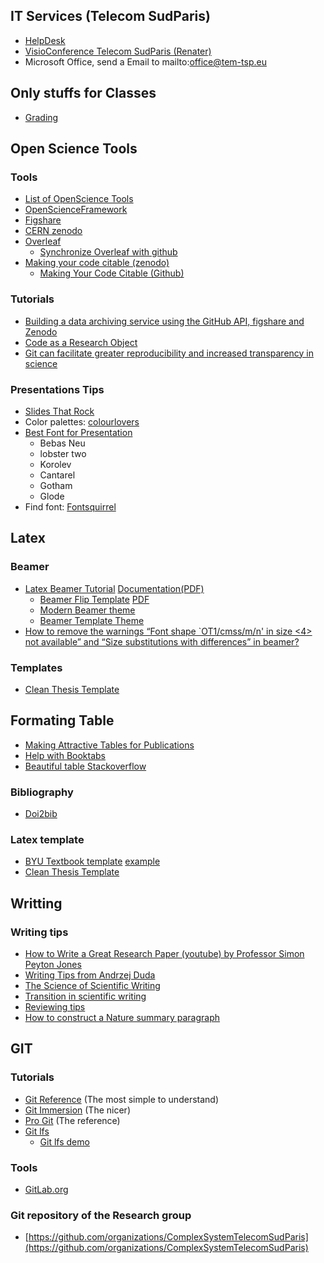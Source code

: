 ## IT Services (Telecom SudParis)
* [HelpDesk](https://ecampus.tem-tsp.eu/uPortal/f/aidesos/p/Helpdesk.u42l1n11/max/render.uP?pCp)
* [VisioConference Telecom SudParis (Renater)](https://renavisio.renater.fr/)
* Microsoft Office, send a Email to mailto:office@tem-tsp.eu

## Only stuffs for Classes
* [Grading](https://gradescope.com/)

## Open Science Tools
### Tools 
* [List of OpenScience Tools](https://docs.google.com/a/luxbulb.org/spreadsheet/ccc?key=0AurNeI-ueiEEdFdwTWNnMDA0OEliNHM0WnNBQVd4eEE#gid=0)
* [OpenScienceFramework](https://openscienceframework.org/)
* [Figshare](http://figshare.com/)
* [CERN zenodo](http://zenodo.org/)
* [Overleaf](https://www.overleaf.com/)
  * [Synchronize Overleaf with github](https://ineed.coffee/3454/how-to-synchronize-an-overleaf-latex-paper-with-a-github-repository/)
* [Making your code citable (zenodo)](https://zenodo.org/)
  * [Making Your Code Citable (Github)](https://guides.github.com/activities/citable-code/)


### Tutorials 
* [Building a data archiving service using the GitHub API, figshare and Zenodo](http://arfon.org/building-a-data-archiving-service-using-the-github-api-figshare-and-zenodo)
* [Code as a Research Object](http://mozillascience.github.io/code-research-object/)
* [Git can facilitate greater reproducibility and increased transparency in science](http://www.scfbm.org/content/8/1/7/)

### Presentations Tips
* [Slides That Rock](http://fr.slideshare.net/slidesthatrock/slides-that-rock-9659045/34)
* Color palettes: [colourlovers](http://www.colourlovers.com/palettes/most-loved/all-time/meta?page=2)
* [Best Font for Presentation](http://thepresentationdesigner.co.uk/5-classic-presentation-fonts/)
  * Bebas Neu
  * lobster two
  * Korolev
  * Cantarel
  * Gotham
  * Glode
* Find font: [Fontsquirrel](https://www.fontsquirrel.com/)
 
## Latex
### Beamer
- [Latex Beamer Tutorial](http://www.uncg.edu/cmp/reu/presentations/Charles%20Batts%20-%20Beamer%20Tutorial.pdf) [Documentation(PDF)](http://ctan.mackichan.com/macros/latex/contrib/beamer/doc/beameruserguide.pdf)
  - [Beamer Flip Template](http://www.lepp.cornell.edu/~pt267/files/code/FlipBeamerTheme2013.zip) [PDF](http://www.physics.uci.edu/~tanedo/files/code/FlipBeamerTemplate.pdf)
  - [Modern Beamer theme](https://bloerg.net/2014/09/20/a-modern-beamer-theme.html)
  - [Beamer Template Theme](http://www.drbunsen.org/designing-a-beamer-template-theme/)
- [How to remove the warnings “Font shape `OT1/cmss/m/n' in size <4> not available” and “Size substitutions with differences” in beamer?](http://tex.stackexchange.com/questions/58087/how-to-remove-the-warnings-font-shape-ot1-cmss-m-n-in-size-4-not-available)

### Templates 
- [Clean Thesis Template](http://cleanthesis.der-ric.de/)

## Formating Table 
* [Making Attractive Tables for Publications](https://www.inf.ethz.ch/personal/markusp/teaching/guides/guide-tables.pdf)
* [Help with Booktabs](http://tex.stackexchange.com/questions/163061/help-with-a-booktabs-table)
* [Beautiful table Stackoverflow](http://tex.stackexchange.com/questions/112343/beautiful-table-samples)

### Bibliography
* [Doi2bib](http://www.doi2bib.org/)

### Latex template
* [BYU Textbook template](http://optics.byu.edu/CLSFile.aspx) [example](http://optics.byu.edu/textbook.aspx)
* [Clean Thesis Template](http://cleanthesis.der-ric.de/)
 
## Writting
### Writing tips
* [How to Write a Great Research Paper (youtube) by Professor Simon Peyton Jones](https://www.youtube.com/watch?v=g3dkRsTqdDA&feature=youtu.be)
* [Writing Tips from Andrzej Duda](http://duda.imag.fr/writing.pdf)
* [The Science of Scientific Writing](https://www.americanscientist.org/issues/issue.aspx?id=877&y=0&no&content=true&page=4&css=print)
* [Transition in scientific writing](http://www.infoplease.com/homework/ttransition.html)
* [Reviewing tips](http://www.brianckeegan.com/2014/03/checklist-for-reviewing-and-thus-writing-a-research-paper/)
* [How to construct a Nature summary paragraph
](http://t.co/xAhshxME1n)

## GIT
### Tutorials 
  * [Git Reference](http://gitref.org/) (The most simple to understand)
  * [Git Immersion](http://gitimmersion.com/) (The nicer)
  * [Pro Git](http://progit.org/book/) (The reference)
  * [Git lfs](https://git-lfs.github.com/)
    * [Git lfs demo](https://www.youtube.com/watch?v=uLR1RNqJ1Mw&ab_channel=GitHubTraining&Guides=)

### Tools
  * [GitLab.org](http://gitlab.org/)

### Git repository of the Research group 
* [https://github.com/organizations/ComplexSystemTelecomSudParis](https://github.com/organizations/ComplexSystemTelecomSudParis)